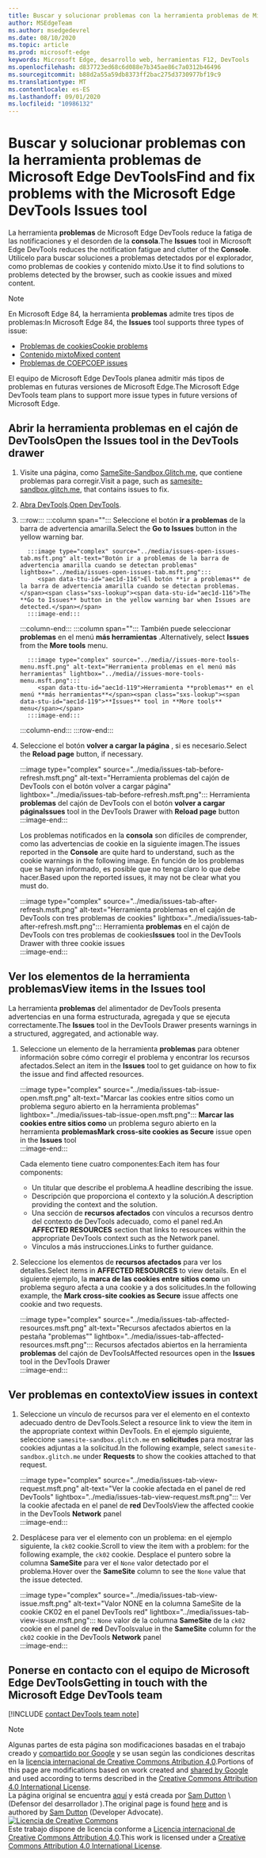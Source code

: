 ```yaml
---
title: Buscar y solucionar problemas con la herramienta problemas de Microsoft Edge DevTools
author: MSEdgeTeam
ms.author: msedgedevrel
ms.date: 08/10/2020
ms.topic: article
ms.prod: microsoft-edge
keywords: Microsoft Edge, desarrollo web, herramientas F12, DevTools
ms.openlocfilehash: d837723ed68c6d088e7b345ae86c7a0312b46496
ms.sourcegitcommit: b88d2a55a59db8373ff2bac275d3730977bf19c9
ms.translationtype: MT
ms.contentlocale: es-ES
ms.lasthandoff: 09/01/2020
ms.locfileid: "10986132"
---
```

<!-- Copyright Sam Dutton 

   Licensed under the Apache License, Version 2.0 (the "License");
   you may not use this file except in compliance with the License.
   You may obtain a copy of the License at

       https://www.apache.org/licenses/LICENSE-2.0

   Unless required by applicable law or agreed to in writing, software
   distributed under the License is distributed on an "AS IS" BASIS,
   WITHOUT WARRANTIES OR CONDITIONS OF ANY KIND, either express or implied.
   See the License for the specific language governing permissions and
   limitations under the License.  -->  

# <span data-ttu-id="aec1d-103">Buscar y solucionar problemas con la herramienta problemas de Microsoft Edge DevTools</span><span class="sxs-lookup"><span data-stu-id="aec1d-103">Find and fix problems with the Microsoft Edge DevTools Issues tool</span></span>  

<span data-ttu-id="aec1d-104">La herramienta **problemas** de Microsoft Edge DevTools reduce la fatiga de las notificaciones y el desorden de la **consola**.</span><span class="sxs-lookup"><span data-stu-id="aec1d-104">The **Issues** tool in Microsoft Edge DevTools reduces the notification fatigue and clutter of the **Console**.</span></span>  <span data-ttu-id="aec1d-105">Utilícelo para buscar soluciones a problemas detectados por el explorador, como problemas de cookies y contenido mixto.</span><span class="sxs-lookup"><span data-stu-id="aec1d-105">Use it to find solutions to problems detected by the browser, such as cookie issues and mixed content.</span></span>  

> [!NOTE]
> <span data-ttu-id="aec1d-106">En Microsoft Edge 84, la herramienta **problemas** admite tres tipos de problemas:</span><span class="sxs-lookup"><span data-stu-id="aec1d-106">In Microsoft Edge 84, the **Issues** tool supports three types of issue:</span></span>  
> *   [<span data-ttu-id="aec1d-107">Problemas de cookies</span><span class="sxs-lookup"><span data-stu-id="aec1d-107">Cookie problems</span></span>][MDNSameSiteCookies]  
> *   [<span data-ttu-id="aec1d-108">Contenido mixto</span><span class="sxs-lookup"><span data-stu-id="aec1d-108">Mixed content</span></span>][MDNMixedContent]  
> *   [<span data-ttu-id="aec1d-109">Problemas de COEP</span><span class="sxs-lookup"><span data-stu-id="aec1d-109">COEP issues</span></span>][W3CCOEPSpec]
> 
> <span data-ttu-id="aec1d-110">El equipo de Microsoft Edge DevTools planea admitir más tipos de problemas en futuras versiones de Microsoft Edge.</span><span class="sxs-lookup"><span data-stu-id="aec1d-110">The Microsoft Edge DevTools team plans to support more issue types in future versions of Microsoft Edge.</span></span>  

## <span data-ttu-id="aec1d-111">Abrir la herramienta problemas en el cajón de DevTools</span><span class="sxs-lookup"><span data-stu-id="aec1d-111">Open the Issues tool in the DevTools drawer</span></span>  

1.  <span data-ttu-id="aec1d-112">Visite una página, como [SameSite-Sandbox.Glitch.me][GlitchSamesiteSandbox], que contiene problemas para corregir.</span><span class="sxs-lookup"><span data-stu-id="aec1d-112">Visit a page, such as [samesite-sandbox.glitch.me][GlitchSamesiteSandbox], that contains issues to fix.</span></span>  
1.  <span data-ttu-id="aec1d-113">[Abra DevTools][DevtoolsOpen].</span><span class="sxs-lookup"><span data-stu-id="aec1d-113">[Open DevTools][DevtoolsOpen].</span></span>  
1.  :::row:::
       :::column span="":::
          <span data-ttu-id="aec1d-114">Seleccione el botón **ir a problemas** de la barra de advertencia amarilla.</span><span class="sxs-lookup"><span data-stu-id="aec1d-114">Select the **Go to Issues** button in the yellow warning bar.</span></span>  
          
          :::image type="complex" source="../media/issues-open-issues-tab.msft.png" alt-text="Botón ir a problemas de la barra de advertencia amarilla cuando se detectan problemas" lightbox="../media/issues-open-issues-tab.msft.png":::
             <span data-ttu-id="aec1d-116">El botón **ir a problemas** de la barra de advertencia amarilla cuando se detectan problemas.</span><span class="sxs-lookup"><span data-stu-id="aec1d-116">The **Go to Issues** button in the yellow warning bar when Issues are detected.</span></span>  
          :::image-end:::  
       :::column-end:::
       :::column span="":::
          <span data-ttu-id="aec1d-117">También puede seleccionar **problemas** en el menú **más herramientas** .</span><span class="sxs-lookup"><span data-stu-id="aec1d-117">Alternatively, select **Issues** from the **More tools** menu.</span></span>  
          
          :::image type="complex" source="../media//issues-more-tools-menu.msft.png" alt-text="Herramienta problemas en el menú más herramientas" lightbox="../media//issues-more-tools-menu.msft.png":::
             <span data-ttu-id="aec1d-119">Herramienta **problemas** en el menú **más herramientas**</span><span class="sxs-lookup"><span data-stu-id="aec1d-119">**Issues** tool in **More tools** menu</span></span>  
          :::image-end:::  
       :::column-end:::
    :::row-end:::
    
1.  <span data-ttu-id="aec1d-120">Seleccione el botón **volver a cargar la página** , si es necesario.</span><span class="sxs-lookup"><span data-stu-id="aec1d-120">Select the **Reload page** button, if necessary.</span></span>  
    
    :::image type="complex" source="../media/issues-tab-before-refresh.msft.png" alt-text="Herramienta problemas del cajón de DevTools con el botón volver a cargar página" lightbox="../media/issues-tab-before-refresh.msft.png":::
       <span data-ttu-id="aec1d-122">Herramienta **problemas** del cajón de DevTools con el botón **volver a cargar página**</span><span class="sxs-lookup"><span data-stu-id="aec1d-122">**Issues** tool in the DevTools Drawer with **Reload page** button</span></span>  
    :::image-end:::  

    <span data-ttu-id="aec1d-123">Los problemas notificados en la **consola** son difíciles de comprender, como las advertencias de cookie en la siguiente imagen.</span><span class="sxs-lookup"><span data-stu-id="aec1d-123">The issues reported in the **Console** are quite hard to understand, such as the cookie warnings in the following image.</span></span>  <span data-ttu-id="aec1d-124">En función de los problemas que se hayan informado, es posible que no tenga claro lo que debe hacer.</span><span class="sxs-lookup"><span data-stu-id="aec1d-124">Based upon the reported issues, it may not be clear what you must do.</span></span>  
    
    :::image type="complex" source="../media/issues-tab-after-refresh.msft.png" alt-text="Herramienta problemas en el cajón de DevTools con tres problemas de cookies" lightbox="../media/issues-tab-after-refresh.msft.png":::
       <span data-ttu-id="aec1d-126">Herramienta **problemas** en el cajón de DevTools con tres problemas de cookies</span><span class="sxs-lookup"><span data-stu-id="aec1d-126">**Issues** tool in the DevTools Drawer with three cookie issues</span></span>  
    :::image-end:::  
    
## <span data-ttu-id="aec1d-127">Ver los elementos de la herramienta problemas</span><span class="sxs-lookup"><span data-stu-id="aec1d-127">View items in the Issues tool</span></span>  

<span data-ttu-id="aec1d-128">La herramienta **problemas** del alimentador de DevTools presenta advertencias en una forma estructurada, agregada y que se ejecuta correctamente.</span><span class="sxs-lookup"><span data-stu-id="aec1d-128">The **Issues** tool in the DevTools Drawer presents warnings in a structured, aggregated, and actionable way.</span></span>  

1.  <span data-ttu-id="aec1d-129">Seleccione un elemento de la herramienta **problemas** para obtener información sobre cómo corregir el problema y encontrar los recursos afectados.</span><span class="sxs-lookup"><span data-stu-id="aec1d-129">Select an item in the **Issues** tool to get guidance on how to fix the issue and find affected resources.</span></span>  
    
    :::image type="complex" source="../media/issues-tab-issue-open.msft.png" alt-text="Marcar las cookies entre sitios como un problema seguro abierto en la herramienta problemas" lightbox="../media/issues-tab-issue-open.msft.png":::
       <span data-ttu-id="aec1d-131">**Marcar las cookies entre sitios como** un problema seguro abierto en la herramienta **problemas**</span><span class="sxs-lookup"><span data-stu-id="aec1d-131">**Mark cross-site cookies as Secure** issue open in the **Issues** tool</span></span>  
    :::image-end:::  
    
    <span data-ttu-id="aec1d-132">Cada elemento tiene cuatro componentes:</span><span class="sxs-lookup"><span data-stu-id="aec1d-132">Each item has four components:</span></span>  
    
    *   <span data-ttu-id="aec1d-133">Un titular que describe el problema.</span><span class="sxs-lookup"><span data-stu-id="aec1d-133">A headline describing the issue.</span></span>  
    *   <span data-ttu-id="aec1d-134">Descripción que proporciona el contexto y la solución.</span><span class="sxs-lookup"><span data-stu-id="aec1d-134">A description providing the context and the solution.</span></span>  
    *   <span data-ttu-id="aec1d-135">Una sección de **recursos afectados** con vínculos a recursos dentro del contexto de DevTools adecuado, como el panel red.</span><span class="sxs-lookup"><span data-stu-id="aec1d-135">An **AFFECTED RESOURCES** section that links to resources within the appropriate DevTools context such as the Network panel.</span></span>  
    *   <span data-ttu-id="aec1d-136">Vínculos a más instrucciones.</span><span class="sxs-lookup"><span data-stu-id="aec1d-136">Links to further guidance.</span></span>  
    
1.  <span data-ttu-id="aec1d-137">Seleccione los elementos de **recursos afectados** para ver los detalles.</span><span class="sxs-lookup"><span data-stu-id="aec1d-137">Select items in **AFFECTED RESOURCES** to view details.</span></span>  <span data-ttu-id="aec1d-138">En el siguiente ejemplo, la **marca de las cookies entre sitios como** un problema seguro afecta a una cookie y a dos solicitudes.</span><span class="sxs-lookup"><span data-stu-id="aec1d-138">In the following example, the **Mark cross-site cookies as Secure** issue affects one cookie and two requests.</span></span>  
    
    :::image type="complex" source="../media/issues-tab-affected-resources.msft.png" alt-text="Recursos afectados abiertos en la pestaña "problemas"" lightbox="../media/issues-tab-affected-resources.msft.png":::
       <span data-ttu-id="aec1d-140">Recursos afectados abiertos en la herramienta **problemas** del cajón de DevTools</span><span class="sxs-lookup"><span data-stu-id="aec1d-140">Affected resources open in the **Issues** tool in the DevTools Drawer</span></span>  
    :::image-end:::  
    
## <span data-ttu-id="aec1d-141">Ver problemas en contexto</span><span class="sxs-lookup"><span data-stu-id="aec1d-141">View issues in context</span></span>  

1.  <span data-ttu-id="aec1d-142">Seleccione un vínculo de recursos para ver el elemento en el contexto adecuado dentro de DevTools.</span><span class="sxs-lookup"><span data-stu-id="aec1d-142">Select a resource link to view the item in the appropriate context within DevTools.</span></span>  <span data-ttu-id="aec1d-143">En el ejemplo siguiente, seleccione `samesite-sandbox.glitch.me` en **solicitudes** para mostrar las cookies adjuntas a la solicitud.</span><span class="sxs-lookup"><span data-stu-id="aec1d-143">In the following example, select `samesite-sandbox.glitch.me` under **Requests** to show the cookies attached to that request.</span></span>  
    
    :::image type="complex" source="../media/issues-tab-view-request.msft.png" alt-text="Ver la cookie afectada en el panel de red DevTools" lightbox="../media/issues-tab-view-request.msft.png":::
       <span data-ttu-id="aec1d-145">Ver la cookie afectada en el panel de **red** DevTools</span><span class="sxs-lookup"><span data-stu-id="aec1d-145">View the affected cookie in the DevTools **Network** panel</span></span>  
    :::image-end:::  

1.  <span data-ttu-id="aec1d-146">Desplácese para ver el elemento con un problema: en el ejemplo siguiente, la `ck02` cookie.</span><span class="sxs-lookup"><span data-stu-id="aec1d-146">Scroll to view the item with a problem: for the following example, the `ck02` cookie.</span></span>  <span data-ttu-id="aec1d-147">Desplace el puntero sobre la columna **SameSite** para ver el `None` valor detectado por el problema.</span><span class="sxs-lookup"><span data-stu-id="aec1d-147">Hover over the **SameSite** column to see the `None` value that the issue detected.</span></span>  
    
    :::image type="complex" source="../media/issues-tab-view-issue.msft.png" alt-text="Valor NONE en la columna SameSite de la cookie CK02 en el panel DevTools red" lightbox="../media/issues-tab-view-issue.msft.png":::
       `None` <span data-ttu-id="aec1d-149">valor de la columna **SameSite** de la `ck02` cookie en el panel de **red** DevTools</span><span class="sxs-lookup"><span data-stu-id="aec1d-149">value in the **SameSite** column for the `ck02` cookie in the DevTools **Network** panel</span></span>  
    :::image-end:::  

## <span data-ttu-id="aec1d-150">Ponerse en contacto con el equipo de Microsoft Edge DevTools</span><span class="sxs-lookup"><span data-stu-id="aec1d-150">Getting in touch with the Microsoft Edge DevTools team</span></span>  

[!INCLUDE [contact DevTools team note](../includes/contact-devtools-team-note.md)]  

<!-- links -->  

[DevtoolsOpen]: ../open.md "Abrir Microsoft Edge DevTools | Microsoft docs"  

[GlitchSamesiteSandbox]: https://samesite-sandbox.glitch.me "Pruebas de cookie SameSite | Intento"  

[MDNSameSiteCookies]: https://developer.mozilla.org/docs/Web/HTTP/Headers/Set-Cookie/SameSite "SameSite cookies | MDN"  
[MDNMixedContent]: https://developer.mozilla.org/docs/Web/Security/Mixed_content "Contenido mixto | MDN"  

[W3CCOEPSpec]: https://wicg.github.io/cross-origin-embedder-policy "Directiva de Embedder entre orígenes | Grupo de comunidades de la web"  

> [!NOTE]
> <span data-ttu-id="aec1d-156">Algunas partes de esta página son modificaciones basadas en el trabajo creado y [compartido por Google][GoogleSitePolicies] y se usan según las condiciones descritas en la [licencia internacional de Creative Commons Atribution 4,0][CCA4IL].</span><span class="sxs-lookup"><span data-stu-id="aec1d-156">Portions of this page are modifications based on work created and [shared by Google][GoogleSitePolicies] and used according to terms described in the [Creative Commons Attribution 4.0 International License][CCA4IL].</span></span>  
> <span data-ttu-id="aec1d-157">La página original se encuentra [aquí](https://developers.google.com/web/tools/chrome-devtools/issues/index) y está creada por [Sam Dutton][SamDutton] \ (Defensor del desarrollador \).</span><span class="sxs-lookup"><span data-stu-id="aec1d-157">The original page is found [here](https://developers.google.com/web/tools/chrome-devtools/issues/index) and is authored by [Sam Dutton][SamDutton] \(Developer Advocate\).</span></span>  
[![Licencia de Creative Commons][CCby4Image]][CCA4IL]  
<span data-ttu-id="aec1d-159">Este trabajo dispone de licencia conforme a [Licencia internacional de Creative Commons Attribution 4.0][CCA4IL].</span><span class="sxs-lookup"><span data-stu-id="aec1d-159">This work is licensed under a [Creative Commons Attribution 4.0 International License][CCA4IL].</span></span>  

[CCA4IL]: https://creativecommons.org/licenses/by/4.0  
[CCby4Image]: https://i.creativecommons.org/l/by/4.0/88x31.png  
[GoogleSitePolicies]: https://developers.google.com/terms/site-policies  
[KayceBasques]: https://developers.google.com/web/resources/contributors/kaycebasques  
[SamDutton]: https://developers.google.com/web/resources/contributors/samdutton  
